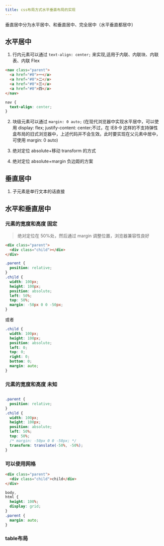 ```yaml
---
title: css布局方式水平垂直布局的实现
---
```


垂直居中分为水平居中、和垂直居中、完全居中（水平垂直都居中）

## 水平居中

1. 行内元素可以通过 `text-align: center;` 来实现,适用于内联、内联块、内联表、内联 Flex

```html
<nav class="parent">
  <a href="#0">一</a>
  <a href="#0">二</a>
  <a href="#0">三</a>
  <a href="#0">四</a>
</nav>
```

```css
nav {
  text-align: center;
}
```

2. 块级元素可以通过 `margin: 0 auto;`
   (在现代浏览器中实现水平居中，可以使用 display: flex; justify-content: center;不过，在 IE8-9 这样的不支持弹性盒布局的旧式浏览器中，上述代码并不会生效。此时要实现在父元素中居中，可使用 margin: 0 auto)

3. 绝对定位 absolute+移动 transform 的方式
4. 绝对定位 absolute+margin 负边距的方案

## 垂直居中

1. 子元素是单行文本的话直接

## 水平和垂直居中

### 元素的宽度和高度 固定

> 绝对定位在 50%处，然后通过 margin 调整位置，浏览器兼容性良好

```html
<div class="parent">
  <div class="child"></div>
</div>
```

```css
.parent {
  position: relative;
}
.child {
  width: 100px;
  height: 100px;
  position: absolute;
  left: 50%;
  top: 50%;
  margin: -50px 0 0 -50px;
}
```

或者

```css
.child {
  width: 100px;
  height: 100px;
  position: absolute;
  left: 0;
  top: 0;
  right: 0;
  bottom: 0;
  margin: auto;
}
```

### 元素的宽度和高度 未知

```html

```

```css
.parent {
  position: relative;
}
.child {
  width: 100px;
  height: 100px;
  position: absolute;
  left: 50%;
  top: 50%;
  /* margin: -50px 0 0 -50px; */
  transform: translate(-50%, -50%);
}
```

### 可以使用网格

```html
<div class="parent">
  <div class="child">child</div>
</div>
```

```css
body,
html {
  height: 100%;
  display: grid;
}
.parent {
  margin: auto;
}
```


### table布局